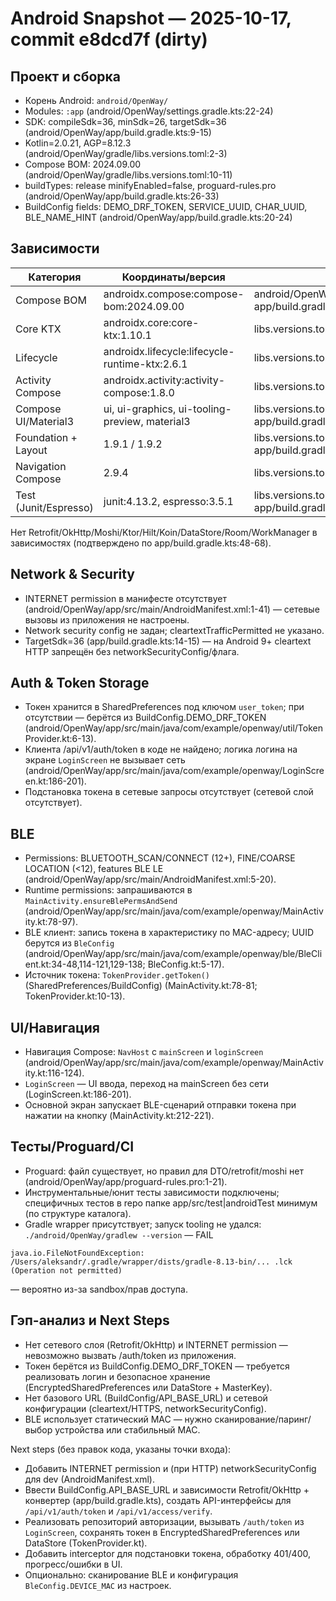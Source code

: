 # Android Snapshot — 2025-10-17, commit e8dcd7f (dirty)

## Проект и сборка
- Корень Android: `android/OpenWay/`
- Modules: `:app` (android/OpenWay/settings.gradle.kts:22-24)
- SDK: compileSdk=36, minSdk=26, targetSdk=36 (android/OpenWay/app/build.gradle.kts:9-15)
- Kotlin=2.0.21, AGP=8.12.3 (android/OpenWay/gradle/libs.versions.toml:2-3)
- Compose BOM: 2024.09.00 (android/OpenWay/gradle/libs.versions.toml:10-11)
- buildTypes: release minifyEnabled=false, proguard-rules.pro (android/OpenWay/app/build.gradle.kts:26-33)
- BuildConfig fields: DEMO_DRF_TOKEN, SERVICE_UUID, CHAR_UUID, BLE_NAME_HINT (android/OpenWay/app/build.gradle.kts:20-24)

## Зависимости
| Категория | Координаты/версия | Ссылки |
|---|---|---|
| Compose BOM | androidx.compose:compose-bom:2024.09.00 | android/OpenWay/gradle/libs.versions.toml:10,22; app/build.gradle.kts:53,64 |
| Core KTX | androidx.core:core-ktx:1.10.1 | libs.versions.toml:4,16; app/build.gradle.kts:50 |
| Lifecycle | androidx.lifecycle:lifecycle-runtime-ktx:2.6.1 | libs.versions.toml:8,20; app/build.gradle.kts:51 |
| Activity Compose | androidx.activity:activity-compose:1.8.0 | libs.versions.toml:9,21; app/build.gradle.kts:52 |
| Compose UI/Material3 | ui, ui-graphics, ui-tooling-preview, material3 | libs.versions.toml:22-32; app/build.gradle.kts:54-57,67 |
| Foundation + Layout | 1.9.1 / 1.9.2 | libs.versions.toml:11,13,30,32; app/build.gradle.kts:58,60 |
| Navigation Compose | 2.9.4 | libs.versions.toml:12,31; app/build.gradle.kts:59 |
| Test (Junit/Espresso) | junit:4.13.2, espresso:3.5.1 | libs.versions.toml:5,7,18-19; app/build.gradle.kts:61-66 |

Нет Retrofit/OkHttp/Moshi/Ktor/Hilt/Koin/DataStore/Room/WorkManager в зависимостях (подтверждено по app/build.gradle.kts:48-68).

## Network & Security
- INTERNET permission в манифесте отсутствует (android/OpenWay/app/src/main/AndroidManifest.xml:1-41) — сетевые вызовы из приложения не настроены.
- Network security config не задан; cleartextTrafficPermitted не указано.
- TargetSdk=36 (app/build.gradle.kts:14-15) — на Android 9+ cleartext HTTP запрещён без networkSecurityConfig/флага.

## Auth & Token Storage
- Токен хранится в SharedPreferences под ключом `user_token`; при отсутствии — берётся из BuildConfig.DEMO_DRF_TOKEN (android/OpenWay/app/src/main/java/com/example/openway/util/TokenProvider.kt:6-13).
- Клиента /api/v1/auth/token в коде не найдено; логика логина на экране `LoginScreen` не вызывает сеть (android/OpenWay/app/src/main/java/com/example/openway/LoginScreen.kt:186-201).
- Подстановка токена в сетевые запросы отсутствует (сетевой слой отсутствует).

## BLE
- Permissions: BLUETOOTH_SCAN/CONNECT (12+), FINE/COARSE LOCATION (<12), features BLE LE (android/OpenWay/app/src/main/AndroidManifest.xml:5-20).
- Runtime permissions: запрашиваются в `MainActivity.ensureBlePermsAndSend` (android/OpenWay/app/src/main/java/com/example/openway/MainActivity.kt:78-97).
- BLE клиент: запись токена в характеристику по MAC-адресу; UUID берутся из `BleConfig` (android/OpenWay/app/src/main/java/com/example/openway/ble/BleClient.kt:34-48,114-121,129-138; BleConfig.kt:5-17).
- Источник токена: `TokenProvider.getToken()` (SharedPreferences/BuildConfig) (MainActivity.kt:78-81; TokenProvider.kt:10-13).

## UI/Навигация
- Навигация Compose: `NavHost` с `mainScreen` и `loginScreen` (android/OpenWay/app/src/main/java/com/example/openway/MainActivity.kt:116-124).
- `LoginScreen` — UI ввода, переход на mainScreen без сети (LoginScreen.kt:186-201).
- Основной экран запускает BLE-сценарий отправки токена при нажатии на кнопку (MainActivity.kt:212-221).

## Тесты/Proguard/CI
- Proguard: файл существует, но правил для DTO/retrofit/moshi нет (android/OpenWay/app/proguard-rules.pro:1-21).
- Инструментальные/юнит тесты зависимости подключены; специфичных тестов в repo папке app/src/test|androidTest минимум (по структуре каталога).
- Gradle wrapper присутствует; запуск tooling не удался: `./android/OpenWay/gradlew --version` — FAIL
```
java.io.FileNotFoundException: /Users/aleksandr/.gradle/wrapper/dists/gradle-8.13-bin/... .lck (Operation not permitted)
```
— вероятно из-за sandbox/прав доступа.

## Гэп-анализ и Next Steps
- Нет сетевого слоя (Retrofit/OkHttp) и INTERNET permission — невозможно вызвать /auth/token из приложения.
- Токен берётся из BuildConfig.DEMO_DRF_TOKEN — требуется реализовать логин и безопасное хранение (EncryptedSharedPreferences или DataStore + MasterKey).
- Нет базового URL (BuildConfig/API_BASE_URL) и сетевой конфигурации (cleartext/HTTPS, networkSecurityConfig).
- BLE использует статический MAC — нужно сканирование/паринг/выбор устройства или стабильный MAC.

Next steps (без правок кода, указаны точки входа):
- Добавить INTERNET permission и (при HTTP) networkSecurityConfig для dev (AndroidManifest.xml).
- Ввести BuildConfig.API_BASE_URL и зависимости Retrofit/OkHttp + конвертер (app/build.gradle.kts), создать API-интерфейсы для `/api/v1/auth/token` и `/api/v1/access/verify`.
- Реализовать репозиторий авторизации, вызывать `/auth/token` из `LoginScreen`, сохранять токен в EncryptedSharedPreferences или DataStore (TokenProvider.kt).
- Добавить interceptor для подстановки токена, обработку 401/400, прогресс/ошибки в UI.
- Опционально: сканирование BLE и конфигурация `BleConfig.DEVICE_MAC` из настроек.
